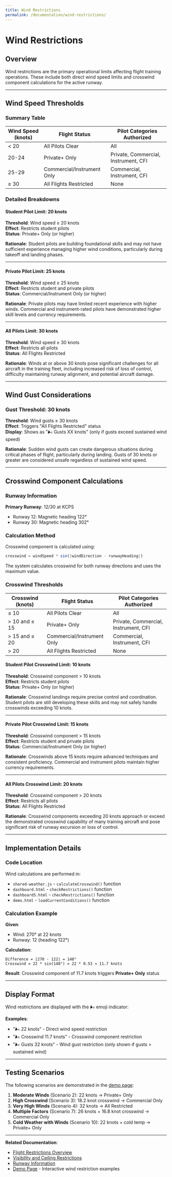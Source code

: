 ```yaml
---
title: Wind Restrictions
permalink: /documentation/wind-restrictions/
---
```


# Wind Restrictions

## Overview

Wind restrictions are the primary operational limits affecting flight training operations. These include both direct wind speed limits and crosswind component calculations for the active runway.

---

## Wind Speed Thresholds

### Summary Table

| Wind Speed (knots) | Flight Status | Pilot Categories Authorized |
|-------------------|---------------|----------------------------|
| < 20 | All Pilots Clear | All |
| 20-24 | Private+ Only | Private, Commercial, Instrument, CFI |
| 25-29 | Commercial/Instrument Only | Commercial, Instrument, CFI |
| ≥ 30 | All Flights Restricted | None |

### Detailed Breakdowns

#### Student Pilot Limit: 20 knots

**Threshold**: Wind speed ≥ 20 knots  
**Effect**: Restricts student pilots  
**Status**: Private+ Only (or higher)

**Rationale**: Student pilots are building foundational skills and may not have sufficient experience managing higher wind conditions, particularly during takeoff and landing phases.

---

#### Private Pilot Limit: 25 knots

**Threshold**: Wind speed ≥ 25 knots  
**Effect**: Restricts student and private pilots  
**Status**: Commercial/Instrument Only (or higher)

**Rationale**: Private pilots may have limited recent experience with higher winds. Commercial and instrument-rated pilots have demonstrated higher skill levels and currency requirements.

---

#### All Pilots Limit: 30 knots

**Threshold**: Wind speed ≥ 30 knots  
**Effect**: Restricts all pilots  
**Status**: All Flights Restricted

**Rationale**: Winds at or above 30 knots pose significant challenges for all aircraft in the training fleet, including increased risk of loss of control, difficulty maintaining runway alignment, and potential aircraft damage.

---

## Wind Gust Considerations

### Gust Threshold: 30 knots

**Threshold**: Wind gusts ≥ 30 knots  
**Effect**: Triggers "All Flights Restricted" status  
**Display**: Shows as "🌬️ Gusts XX knots" (only if gusts exceed sustained wind speed)

**Rationale**: Sudden wind gusts can create dangerous situations during critical phases of flight, particularly during landing. Gusts of 30 knots or greater are considered unsafe regardless of sustained wind speed.

---

## Crosswind Component Calculations

### Runway Information

**Primary Runway**: 12/30 at KCPS  
- Runway 12: Magnetic heading 122°  
- Runway 30: Magnetic heading 302°

### Calculation Method

Crosswind component is calculated using:

```javascript
crosswind = windSpeed * sin(|windDirection - runwayHeading|)
```

The system calculates crosswind for both runway directions and uses the maximum value.

### Crosswind Thresholds

| Crosswind (knots) | Flight Status | Pilot Categories Authorized |
|-------------------|---------------|----------------------------|
| ≤ 10 | All Pilots Clear | All |
| > 10 and ≤ 15 | Private+ Only | Private, Commercial, Instrument, CFI |
| > 15 and ≤ 20 | Commercial/Instrument Only | Commercial, Instrument, CFI |
| > 20 | All Flights Restricted | None |

#### Student Pilot Crosswind Limit: 10 knots

**Threshold**: Crosswind component > 10 knots  
**Effect**: Restricts student pilots  
**Status**: Private+ Only (or higher)

**Rationale**: Crosswind landings require precise control and coordination. Student pilots are still developing these skills and may not safely handle crosswinds exceeding 10 knots.

---

#### Private Pilot Crosswind Limit: 15 knots

**Threshold**: Crosswind component > 15 knots  
**Effect**: Restricts student and private pilots  
**Status**: Commercial/Instrument Only (or higher)

**Rationale**: Crosswinds above 15 knots require advanced techniques and consistent proficiency. Commercial and instrument pilots maintain higher currency requirements.

---

#### All Pilots Crosswind Limit: 20 knots

**Threshold**: Crosswind component > 20 knots  
**Effect**: Restricts all pilots  
**Status**: All Flights Restricted

**Rationale**: Crosswind components exceeding 20 knots approach or exceed the demonstrated crosswind capability of many training aircraft and pose significant risk of runway excursion or loss of control.

---

## Implementation Details

### Code Location

Wind calculations are performed in:
- `shared-weather.js` - `calculateCrosswind()` function
- `dashboard.html` - `checkRestrictions()` function
- `dashboard5.html` - `checkRestrictions()` function
- `demo.html` - `loadCurrentConditions()` function

### Calculation Example

**Given**:
- Wind: 270° at 22 knots
- Runway: 12 (heading 122°)

**Calculation**:
```
Difference = |270 - 122| = 148°
Crosswind = 22 * sin(148°) = 22 * 0.53 ≈ 11.7 knots
```

**Result**: Crosswind component of 11.7 knots triggers **Private+ Only** status

---

## Display Format

Wind restrictions are displayed with the 🌬️ emoji indicator:

**Examples**:
- "🌬️ 22 knots" - Direct wind speed restriction
- "🌬️ Crosswind 11.7 knots" - Crosswind component restriction
- "🌬️ Gusts 32 knots" - Wind gust restriction (only shown if gusts > sustained wind)

---

## Testing Scenarios

The following scenarios are demonstrated in the [demo page](demo.html):

1. **Moderate Winds** (Scenario 2): 22 knots → Private+ Only
2. **High Crosswind** (Scenario 3): 18.2 knot crosswind → Commercial Only
3. **Very High Winds** (Scenario 4): 32 knots → All Restricted
4. **Multiple Factors** (Scenario 7): 26 knots + 16.8 knot crosswind → Commercial Only
5. **Cold Weather with Winds** (Scenario 10): 22 knots + cold temp → Private+ Only

---

**Related Documentation**:
- [Flight Restrictions Overview](flight-restrictions.md)
- [Visibility and Ceiling Restrictions](visibility-ceiling-restrictions.md)
- [Runway Information](runway-information.md)
- [Demo Page](demo.html) - Interactive wind restriction examples

